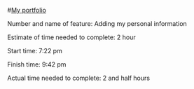 #[My portfolio](https://630a5635068f4d24578f26ad--dynamic-tulumba-160d6a.netlify.app)

Number and name of feature: Adding my personal information

Estimate of time needed to complete: 2 hour

Start time: 7:22 pm

Finish time: 9:42 pm

Actual time needed to complete: 2 and half hours
